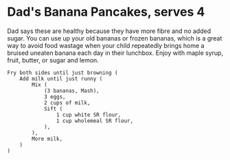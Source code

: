 Dad's Banana Pancakes, serves 4
===============================

Dad says these are healthy because they have more fibre and no added sugar. You can use up your old bananas or frozen bananas, which is a great way to avoid food wastage when your child repeatedly brings home a bruised uneaten banana each day in their lunchbox. Enjoy with maple syrup, fruit, butter, or sugar and lemon.

    Fry both sides until just browning (
        Add milk until just runny (
            Mix (
                (3 bananas, Mash),
                3 eggs,
                2 cups of milk,
                Sift (
                    1 cup white SR flour,
                    1 cup wholemeal SR flour,
                ),
            ),
            More milk,
        )
    )